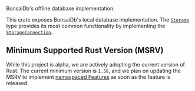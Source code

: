BonsaiDb's offline database implementation.

This crate exposes BonsaiDb's local database implementation. The
[`Storage`]($storage-type$) type provides its most common functionality by
implementing the [`StorageConnection`]($storage-connection-trait$).

## Minimum Supported Rust Version (MSRV)

While this project is alpha, we are actively adopting the current version of
Rust. The current minimum version is `1.58`, and we plan on updating the MSRV to
implement [namespaced
Features](https://github.com/khonsulabs/bonsaidb/issues/178) as soon as the
feature is released.
